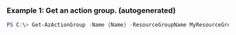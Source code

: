 
### Example 1: Get an action group. (autogenerated)
```powershell
PS C:\> Get-AzActionGroup -Name {Name} -ResourceGroupName MyResourceGroup


